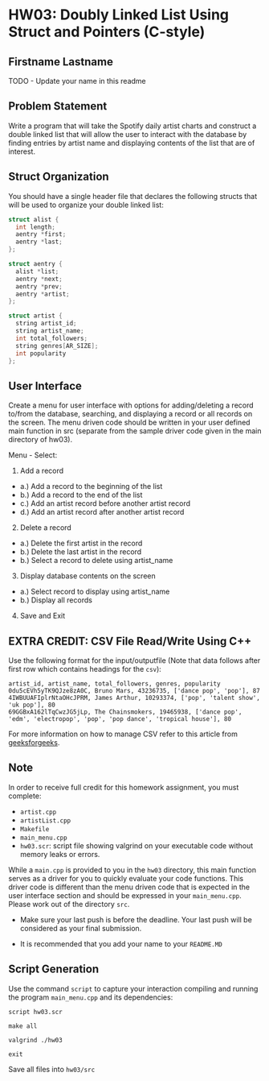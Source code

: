 # HW03: Doubly Linked List Using Struct and Pointers (C-style)

## Firstname Lastname

TODO - Update your name in this readme

## Problem Statement

Write a program that will take the Spotify daily artist charts and construct a double linked list that will allow the user to interact with the database by finding entries by artist name and displaying contents of the list that are of interest.

## Struct Organization
You should have a single header file that declares the following structs that will be used to organize your double linked list:
```c++
struct alist {
  int length;
  aentry *first;
  aentry *last;
};

struct aentry {
  alist *list;
  aentry *next;
  aentry *prev;
  aentry *artist;
};

struct artist {
  string artist_id;
  string artist_name;
  int total_followers;
  string genres[AR_SIZE];
  int popularity
};
```
## User Interface
Create a menu for user interface with options for adding/deleting a record to/from the database, searching, and displaying a record or all records on the screen. The menu driven code should be written in your user defined main function in src (separate from the sample driver code given in the main directory of hw03).

Menu - Select:
1. Add a record
 * a.) Add a record to the beginning of the list
 * b.) Add a record to the end of the list
 * c.) Add an artist record before another artist record
 * d.) Add an artist record after another artist record
2. Delete a record
 * a.) Delete the first artist in the record
 * b.) Delete the last artist in the record
 * b.) Select a record to delete using artist_name
3. Display database contents on the screen
 * a.) Select record to display using artist_name
 * b.) Display all records
4. Save and Exit

## EXTRA CREDIT: CSV File Read/Write Using C++
Use the following format for the input/outputfile (Note that data follows after first row which contains headings for the `csv`):
```
artist_id, artist_name, total_followers, genres, popularity
0du5cEVh5yTK9QJze8zA0C, Bruno Mars, 43236735, ['dance pop', 'pop'], 87
4IWBUUAFIplrNtaOHcJPRM, James Arthur, 10293374, ['pop', 'talent show', 'uk pop'], 80
69GGBxA162lTqCwzJG5jLp, The Chainsmokers, 19465938, ['dance pop', 'edm', 'electropop', 'pop', 'pop dance', 'tropical house'], 80
```
For more information on how to manage CSV refer to this article from [geeksforgeeks](https://www.geeksforgeeks.org/csv-file-management-using-c/).

## Note
In order to receive full credit for this homework assignment, you must complete:

 - `artist.cpp`
 - `artistList.cpp`
 - `Makefile`
 - `main_menu.cpp`
 - `hw03.scr`: script file showing valgrind on your executable code without memory leaks or errors.

While a `main.cpp` is provided to you in the `hw03` directory, this main function serves as a driver for you to quickly evaluate your code functions. This driver code is different than the menu driven code that is expected in the user interface section and should be expressed in your `main_menu.cpp`. Please work out of the directory `src`.

- Make sure your last push is before the deadline. Your last push will be considered as your final submission.

- It is recommended that you add your name to your `README.MD`

## Script Generation
Use the command `script` to capture your interaction compiling and running the program `main_menu.cpp` and its dependencies: 

`script hw03.scr`

`make all`

`valgrind ./hw03`

`exit`

Save all files into `hw03/src`
